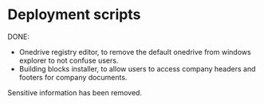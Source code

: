 # Deployment scripts

DONE:
- Onedrive registry editor, to remove the default onedrive from windows explorer to not confuse users.
- Building blocks installer, to allow users to access company headers and footers for company documents.

Sensitive information has been removed.

